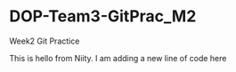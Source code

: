 # DOP-Team3-GitPrac_M2

Week2 Git Practice

This is hello from Niity. I am adding a new line of code here